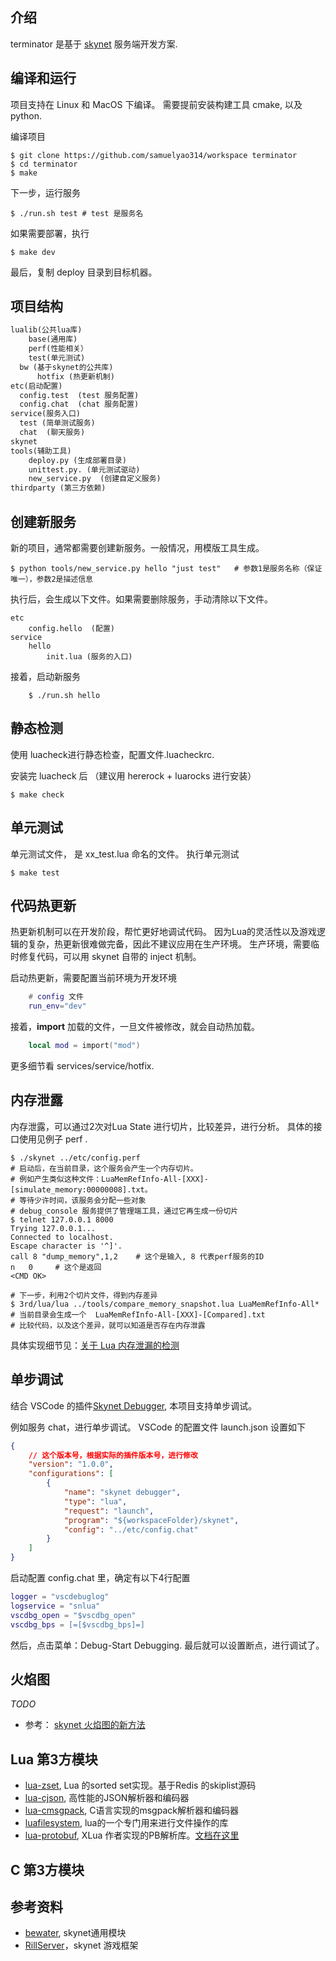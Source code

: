 ## 介绍
terminator 是基于 [skynet](https://github.com/cloudwu/skynet) 服务端开发方案.

## 编译和运行
项目支持在 Linux 和 MacOS 下编译。
需要提前安装构建工具 cmake,  以及 python.

编译项目

```shell
$ git clone https://github.com/samuelyao314/workspace terminator
$ cd terminator
$ make

```

下一步，运行服务

```shell
$ ./run.sh test # test 是服务名
```


如果需要部署，执行

```shell
$ make dev
```

最后，复制 deploy 目录到目标机器。


## 项目结构

```txt
lualib(公共lua库)
	base(通用库)
	perf(性能相关）
	test(单元测试)
  bw (基于skynet的公共库)
	  hotfix (热更新机制)
etc(启动配置)
  config.test  (test 服务配置)
  config.chat  (chat 服务配置)
service(服务入口)
  test (简单测试服务)
  chat  (聊天服务)
skynet
tools(辅助工具)
	deploy.py (生成部署目录)
	unittest.py. (单元测试驱动)
	new_service.py  (创建自定义服务)
thirdparty (第三方依赖)

```


## 创建新服务
新的项目，通常都需要创建新服务。一般情况，用模版工具生成。

```shell
$ python tools/new_service.py hello "just test"   # 参数1是服务名称（保证唯一），参数2是描述信息
```

执行后，会生成以下文件。如果需要删除服务，手动清除以下文件。

```
etc
    config.hello  (配置)
service
    hello
        init.lua (服务的入口)
```

接着，启动新服务

```
    $ ./run.sh hello
```






## 静态检测
使用 luacheck进行静态检查，配置文件.luacheckrc.

安装完 luacheck 后 （建议用 hererock + luarocks 进行安装）

```shell
$ make check
```

## 单元测试
单元测试文件，  是  xx_test.lua 命名的文件。
执行单元测试

```shell
$ make test
```

## 代码热更新
热更新机制可以在开发阶段，帮忙更好地调试代码。
因为Lua的灵活性以及游戏逻辑的复杂，热更新很难做完备，因此不建议应用在生产环境。
生产环境，需要临时修复代码，可以用 skynet 自带的 inject 机制。

启动热更新，需要配置当前环境为开发环境

```lua
	# config 文件
	run_env="dev"
```

接着，**import**  加载的文件，一旦文件被修改，就会自动热加载。

```lua
	local mod = import("mod")
```

更多细节看  services/service/hotfix.

## 内存泄露
内存泄露，可以通过2次对Lua State 进行切片，比较差异，进行分析。
具体的接口使用见例子 perf .

``` shell
$ ./skynet ../etc/config.perf
# 启动后，在当前目录，这个服务会产生一个内存切片。
# 例如产生类似这种文件：LuaMemRefInfo-All-[XXX]-[simulate_memory:00000008].txt。
# 等待少许时间，该服务会分配一些对象
# debug_console 服务提供了管理端工具，通过它再生成一份切片
$ telnet 127.0.0.1 8000
Trying 127.0.0.1...
Connected to localhost.
Escape character is '^]'.
call 8 "dump_memory",1,2    # 这个是输入, 8 代表perf服务的ID
n	0     # 这个是返回
<CMD OK>

# 下一步，利用2个切片文件，得到内存差异
$ 3rd/lua/lua ../tools/compare_memory_snapshot.lua LuaMemRefInfo-All*
# 当前目录会生成一个  LuaMemRefInfo-All-[XXX]-[Compared].txt
# 比较代码，以及这个差异，就可以知道是否存在内存泄露

```

具体实现细节见：[关于 Lua 内存泄漏的检测](https://www.cnblogs.com/yaukey/p/unity_lua_memory_leak_trace.html)


## 单步调试
结合 VSCode 的插件[Skynet Debugger](https://github.com/colinsusie/skynetda), 本项目支持单步调试。

例如服务 chat，进行单步调试。 VSCode 的配置文件 launch.json 设置如下

```json
{
    // 这个版本号，根据实际的插件版本号，进行修改
    "version": "1.0.0",
    "configurations": [
        {
            "name": "skynet debugger",
            "type": "lua",
            "request": "launch",
            "program": "${workspaceFolder}/skynet",
            "config": "../etc/config.chat"
        }
    ]
}
```

启动配置 config.chat 里，确定有以下4行配置

```lua
logger = "vscdebuglog"
logservice = "snlua"
vscdbg_open = "$vscdbg_open"
vscdbg_bps = [=[$vscdbg_bps]=]
```

然后，点击菜单：Debug-Start Debugging. 最后就可以设置断点，进行调试了。


## 火焰图
*TODO*

* 参考： [skynet 火焰图的新方法](https://spin6lock.github.io/2020/05/24/skynet%E7%81%AB%E7%84%B0%E5%9B%BE%E7%9A%84%E6%96%B0%E6%96%B9%E6%B3%95.html)


##  Lua 第3方模块
* [lua-zset](https://github.com/xjdrew/lua-zset), Lua 的sorted set实现。基于Redis 的skiplist源码
* [lua-cjson](https://github.com/openresty/lua-cjson), 高性能的JSON解析器和编码器
* [lua-cmsgpack](https://github.com/antirez/lua-cmsgpack), C语言实现的msgpack解析器和编码器
* [luafilesystem](https://github.com/keplerproject/luafilesystem), lua的一个专门用来进行文件操作的库
* [lua-protobuf](https://github.com/starwing/lua-protobuf/), XLua 作者实现的PB解析库。[文档在这里](https://zhuanlan.zhihu.com/p/26014103)

## C 第3方模块

## 参考资料
* [bewater](https://github.com/zhandouxiaojiji/bewater),  skynet通用模块
* [RillServer](https://github.com/cloudfreexiao/RillServer)，skynet 游戏框架
